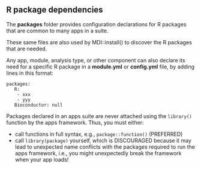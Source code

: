 ## R package dependencies

The **packages** folder provides configuration declarations for R packages 
that are common to many apps in a suite.

These same files are also used by MDI::install() to discover the R packages
that are needed.

Any app, module, analysis type, or other component can also declare its need
for a specific R package in a **module.yml** or **config.yml** file,
by adding lines in this format:

```
packages: 
   R:  
    - xxx
    - yyy
   Bioconductor: null
```

Packages declared in an apps suite are never attached using the 
<code>library()</code> function by the apps framework. Thus, you must either:

- call functions in full syntax, e.g., <code>package::function()</code> (PREFERRED)
- call <code>library(package)</code> yourself, which is DISCOURAGED because it may lead to unexpected name conflicts with the packages required to run the apps framework, i.e., you might unexpectedly break the framework when your app loads!
